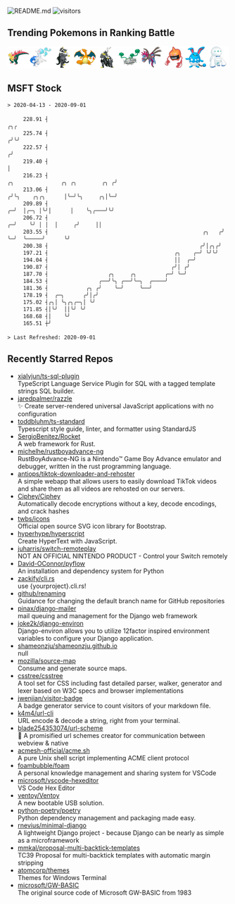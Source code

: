 ![README.md](https://github.com/Gerhut/Gerhut/workflows/README.md/badge.svg)
![visitors](https://visitors.vercel.app/Gerhut/Gerhut?token=8cf69d1f6813d272ef062726b6070c9be4ff72038cfe5a7ded7384a8da65d866)

## Trending Pokemons in Ranking Battle

![Trending Pokemons in Ranking Battle](https://github.com/Gerhut/Gerhut/raw/master/battle-data.png)

## MSFT Stock

```
> 2020-04-13 - 2020-09-01

     228.91 ┤                                                                                                ╭╮╭ 
     225.74 ┤                                                                                               ╭╯╰╯ 
     222.57 ┤                                                                                              ╭╯    
     219.40 ┤                                                                                              │     
     216.23 ┤                                                            ╭╮               ╭╮ ╭╮        ╭╮ ╭╯     
     213.06 ┤                                                           ╭╯╰╮    ╭╮╭╮      │╰─╯╰╮     ╭╮│╰─╯      
     209.89 ┤                                                         ╭─╯  │╭─╮ │╰╯│      │    ╰╮╭───╯╰╯         
     206.72 ┤                                                       ╭─╯    ╰╯ │ │  │     ╭╯     ││               
     203.55 ┤                                                 ╭╮   ╭╯         ╰─╯  ╰─────╯      ╰╯               
     200.38 ┤                                                ╭╯│╭╮╭╯                                             
     197.21 ┤                                        ╭╮    ╭─╯ ╰╯╰╯                                              
     194.04 ┤                                        ││  ╭─╯                                                     
     190.87 ┤                                       ╭╯│ ╭╯                                                       
     187.70 ┤                   ╭╮     ╭╮         ╭─╯ ╰─╯                                                        
     184.53 ┤                ╭──╯╰╮ ╭──╯╰─╮  ╭────╯                                                              
     181.36 ┤            ╭╮ ╭╯    ╰─╯     ╰──╯                                                                   
     178.19 ┤  ╭─╮      ╭╯│╭╯                                                                                    
     175.02 ┤╭╮│ ╰╮╭╮╭─╮│ ╰╯                                                                                     
     171.85 ┤│╰╯  ││╰╯ ╰╯                                                                                        
     168.68 ┤│    ╰╯                                                                                             
     165.51 ┼╯                                                                                                   

> Last Refreshed: 2020-09-01
```

## Recently Starred Repos

- [xialvjun/ts-sql-plugin](https://github.com/xialvjun/ts-sql-plugin)  
  TypeScript Language Service Plugin for SQL with a tagged template strings SQL builder.
- [jaredpalmer/razzle](https://github.com/jaredpalmer/razzle)  
  ✨ Create server-rendered universal JavaScript applications with no configuration
- [toddbluhm/ts-standard](https://github.com/toddbluhm/ts-standard)  
  Typescript style guide, linter, and formatter using StandardJS
- [SergioBenitez/Rocket](https://github.com/SergioBenitez/Rocket)  
  A web framework for Rust.
- [michelhe/rustboyadvance-ng](https://github.com/michelhe/rustboyadvance-ng)  
  RustBoyAdvance-NG is a Nintendo™ Game Boy Advance emulator and debugger, written in the rust programming language.
- [antiops/tiktok-downloader-and-rehoster](https://github.com/antiops/tiktok-downloader-and-rehoster)  
  A simple webapp that allows users to easily download TikTok videos and share them as all videos are rehosted on our servers.
- [Ciphey/Ciphey](https://github.com/Ciphey/Ciphey)  
  Automatically decode encryptions without a key, decode encodings, and crack hashes
- [twbs/icons](https://github.com/twbs/icons)  
  Official open source SVG icon library for Bootstrap.
- [hyperhype/hyperscript](https://github.com/hyperhype/hyperscript)  
  Create HyperText with JavaScript.
- [juharris/switch-remoteplay](https://github.com/juharris/switch-remoteplay)  
  NOT AN OFFICIAL NINTENDO PRODUCT - Control your Switch remotely
- [David-OConnor/pyflow](https://github.com/David-OConnor/pyflow)  
  An installation and dependency system for Python
- [zackify/cli.rs](https://github.com/zackify/cli.rs)  
  use {yourproject}.cli.rs!
- [github/renaming](https://github.com/github/renaming)  
  Guidance for changing the default branch name for GitHub repositories
- [pinax/django-mailer](https://github.com/pinax/django-mailer)  
  mail queuing and management for the Django web framework
- [joke2k/django-environ](https://github.com/joke2k/django-environ)  
  Django-environ allows you to utilize 12factor inspired environment variables to configure your Django application.
- [shameonzju/shameonzju.github.io](https://github.com/shameonzju/shameonzju.github.io)  
  null
- [mozilla/source-map](https://github.com/mozilla/source-map)  
  Consume and generate source maps.
- [csstree/csstree](https://github.com/csstree/csstree)  
  A tool set for CSS including fast detailed parser, walker, generator and lexer based on W3C specs and browser implementations
- [jwenjian/visitor-badge](https://github.com/jwenjian/visitor-badge)  
  A badge generator service to count visitors of your markdown file.
- [k4m4/url-cli](https://github.com/k4m4/url-cli)  
  URL encode & decode a string, right from your terminal.
- [blade254353074/url-scheme](https://github.com/blade254353074/url-scheme)  
  📢 A promisified url schemes creator for communication between webview & native
- [acmesh-official/acme.sh](https://github.com/acmesh-official/acme.sh)  
  A pure Unix shell script implementing ACME client protocol
- [foambubble/foam](https://github.com/foambubble/foam)  
  A personal knowledge management and sharing system for VSCode
- [microsoft/vscode-hexeditor](https://github.com/microsoft/vscode-hexeditor)  
  VS Code Hex Editor
- [ventoy/Ventoy](https://github.com/ventoy/Ventoy)  
  A new bootable USB solution.
- [python-poetry/poetry](https://github.com/python-poetry/poetry)  
  Python dependency management and packaging made easy.
- [rnevius/minimal-django](https://github.com/rnevius/minimal-django)  
  A lightweight Django project - because Django can be nearly as simple as a microframework
- [mmkal/proposal-multi-backtick-templates](https://github.com/mmkal/proposal-multi-backtick-templates)  
  TC39 Proposal for multi-backtick templates with automatic margin stripping
- [atomcorp/themes](https://github.com/atomcorp/themes)  
  Themes for Windows Terminal
- [microsoft/GW-BASIC](https://github.com/microsoft/GW-BASIC)  
  The original source code of Microsoft GW-BASIC from 1983
